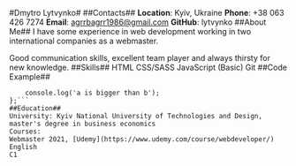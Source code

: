 #Dmytro Lytvynko#
##Contacts##
**Location**: Kyiv, Ukraine
**Phone**: +38 063 426 7274
**Email**: agrrbagrr1986@gmail.com
**GitHub**: lytvynko
##About Me##
I have some experience in web development working in two international companies as a webmaster. 

Good communication skills, excellent team player and always thirsty for new knowledge.
##Skills##
HTML
CSS/SASS
JavaScript (Basic)
Git
##Code Example##
```if (a > b) {
    console.log('a is bigger than b');
};```
##Education##
University: Kyiv National University of Technologies and Design, master's degree in business economics
Courses:
Webmaster 2021, [Udemy](https://www.udemy.com/course/webdeveloper/)
English
C1